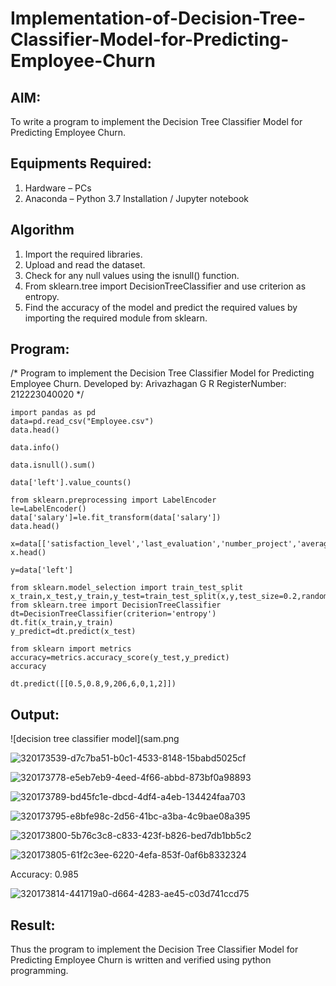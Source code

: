 # Implementation-of-Decision-Tree-Classifier-Model-for-Predicting-Employee-Churn

## AIM:
To write a program to implement the Decision Tree Classifier Model for Predicting Employee Churn.

## Equipments Required:
1. Hardware – PCs
2. Anaconda – Python 3.7 Installation / Jupyter notebook

## Algorithm
1. Import the required libraries.
2. Upload and read the dataset.
3. Check for any null values using the isnull() function.
4. From sklearn.tree import DecisionTreeClassifier and use criterion as entropy.
5. Find the accuracy of the model and predict the required values by importing the required module from sklearn.

## Program:

/*
Program to implement the Decision Tree Classifier Model for Predicting Employee Churn.
Developed by: Arivazhagan G R
RegisterNumber:  212223040020
*/
```
import pandas as pd
data=pd.read_csv("Employee.csv")
data.head()

data.info()

data.isnull().sum()

data['left'].value_counts()

from sklearn.preprocessing import LabelEncoder
le=LabelEncoder()
data['salary']=le.fit_transform(data['salary'])
data.head()

x=data[['satisfaction_level','last_evaluation','number_project','average_montly_hours','time_spend_company','Work_accident','promotion_last_5years','salary']]
x.head()

y=data['left']

from sklearn.model_selection import train_test_split
x_train,x_test,y_train,y_test=train_test_split(x,y,test_size=0.2,random_state=100)
from sklearn.tree import DecisionTreeClassifier
dt=DecisionTreeClassifier(criterion='entropy')
dt.fit(x_train,y_train)
y_predict=dt.predict(x_test)

from sklearn import metrics
accuracy=metrics.accuracy_score(y_test,y_predict)
accuracy

dt.predict([[0.5,0.8,9,206,6,0,1,2]])
```

## Output:
![decision tree classifier model](sam.png

![320173539-d7c7ba51-b0c1-4533-8148-15babd5025cf](https://github.com/ARIVAZHAGAN04/Implementation-of-Decision-Tree-Classifier-Model-for-Predicting-Employee-Churn/assets/161414455/c4043349-49d1-435d-87c3-26b714a34846)

![320173778-e5eb7eb9-4eed-4f66-abbd-873bf0a98893](https://github.com/ARIVAZHAGAN04/Implementation-of-Decision-Tree-Classifier-Model-for-Predicting-Employee-Churn/assets/161414455/abe11c2e-4384-48fb-a95d-af1f07e23041)

![320173789-bd45fc1e-dbcd-4df4-a4eb-134424faa703](https://github.com/ARIVAZHAGAN04/Implementation-of-Decision-Tree-Classifier-Model-for-Predicting-Employee-Churn/assets/161414455/01a559b6-016e-497d-a2bf-dc45910ea186)

![320173795-e8bfe98c-2d56-41bc-a3ba-4c9bae08a395](https://github.com/ARIVAZHAGAN04/Implementation-of-Decision-Tree-Classifier-Model-for-Predicting-Employee-Churn/assets/161414455/69e10206-3c57-456b-9cdc-b07d7de7daf1)

![320173800-5b76c3c8-c833-423f-b826-bed7db1bb5c2](https://github.com/ARIVAZHAGAN04/Implementation-of-Decision-Tree-Classifier-Model-for-Predicting-Employee-Churn/assets/161414455/5841aedf-5ffd-4ac6-8838-09f76dd74a24)

![320173805-61f2c3ee-6220-4efa-853f-0af6b8332324](https://github.com/ARIVAZHAGAN04/Implementation-of-Decision-Tree-Classifier-Model-for-Predicting-Employee-Churn/assets/161414455/61dbc306-a802-4e3d-acbc-5702aad1bc3b)

Accuracy:
0.985

![320173814-441719a0-d664-4283-ae45-c03d741ccd75](https://github.com/ARIVAZHAGAN04/Implementation-of-Decision-Tree-Classifier-Model-for-Predicting-Employee-Churn/assets/161414455/0a80c8d1-cc82-450d-ae03-bba779f4ea9b)



## Result:
Thus the program to implement the  Decision Tree Classifier Model for Predicting Employee Churn is written and verified using python programming.
